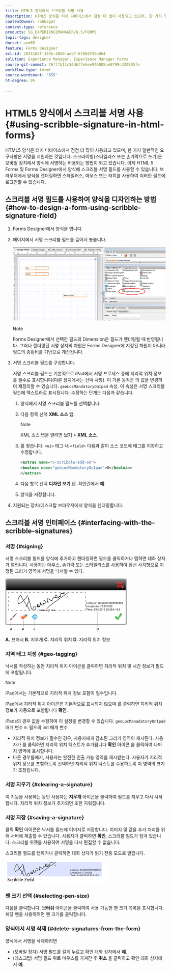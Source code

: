 ```yaml
---
title: HTML5 양식에서 스크리블 서명 사용
description: HTML5 양식은 터치 디바이스에서 점점 더 많이 사용되고 있으며, 한 가지 일반적인 요구사항은 서명을 지원하는 것입니다. 모바일 장치에서 문서에 서명하는 것은 모바일 장치에서 양식에 서명하는 허용되는 방법이 되고 있습니다.
contentOwner: robhagat
content-type: reference
products: SG_EXPERIENCEMANAGER/6.5/FORMS
topic-tags: designer
docset: aem65
feature: Forms Designer
exl-id: 2025182f-195b-40d0-aee7-67669f55b964
solution: Experience Manager, Experience Manager Forms
source-git-commit: 76fffb11c56dbf7ebee9f6805ae0799cd32985fe
workflow-type: tm+mt
source-wordcount: '655'
ht-degree: 0%

---
```


# HTML5 양식에서 스크리블 서명 사용{#using-scribble-signature-in-html-forms}

HTML5 양식은 터치 디바이스에서 점점 더 많이 사용되고 있으며, 한 가지 일반적인 요구사항은 서명을 지원하는 것입니다. 스크라이빙(스타일러스 또는 손가락으로 쓰기)은 모바일 장치에서 양식에 서명하는 허용되는 방법이 되고 있습니다. 이제 HTML 5 Forms 및 Forms Designer에서 양식에 스크리블 서명 필드를 사용할 수 있습니다. 브라우저에서 양식을 렌더링하면 스타일러스, 마우스 또는 터치를 사용하여 이러한 필드에 로그인할 수 있습니다.

## 스크리블 서명 필드를 사용하여 양식을 디자인하는 방법 {#how-to-design-a-form-using-scribble-signature-field}

1. Forms Designer에서 양식을 엽니다.
1. 페이지에서 서명 스크리블 필드를 끌어서 놓습니다.

   ![designer_scribble](assets/designer_scribble.png)

   >[!NOTE]
   >
   >Forms Designer에서 선택한 필드의 Dimension은 필드가 렌더링될 때 반영됩니다. 그러나 렌더링된 서명 상자의 차원은 Forms Designer에 지정된 차원이 아니라 필드의 종횡비를 기반으로 계산됩니다.

1. 서명 스크리블 필드를 구성합니다.

   서명 스크리블 필드는 기본적으로 iPad에서 서명 프로세스 중에 지리적 위치 정보를 필수로 표시합니다(다른 장치에서는 선택 사항). 이 기본 동작은 의 값을 변경하여 재정의할 수 있습니다. `geoLocMandatoryOnIpad` 속성. 이 속성은 서명 스크리블 필드에 엑스트라로 표시됩니다. 수정하는 단계는 다음과 같습니다.

   1. 양식에서 서명 스크리블 필드를 선택합니다.
   1. 다음 항목 선택 **XML 소스** 탭.

      >[!NOTE]
      >
      >XML 소스 탭을 열려면 **보기** > **XML 소스**.

   1. 를 찾습니다. `<ui>` 태그 내 `<field>` 다음과 같이 소스 코드에 태그를 지정하고 수정합니다.

      ```xml
      <extras name="x-scribble-add-on">
      <boolean name="geoLocMandatoryOnIpad">0</boolean>
      </extras>
      ```

   1. 다음 항목 선택 **디자인 보기** 탭. 확인란에서 **예**.
   1. 양식을 저장합니다.

1. 지원되는 장치/데스크탑 브라우저에서 양식을 렌더링합니다.

## 스크리블 서명 인터페이스 {#interfacing-with-the-scribble-signatures}

### 서명 {#signing}

서명 스크리블 필드를 양식에 추가하고 렌더링하면 필드를 클릭하거나 탭하면 대화 상자가 열립니다. 사용자는 마우스, 손가락 또는 스타일러스를 사용하여 점선 사각형으로 지정된 그리기 영역에 서명을 낙서할 수 있다.

![지리적 위치](assets/geolocation.png)

**A.** 브러시 **B.** 지우개 **C.** 지리적 위치 **D.** 지리적 위치 정보

### 지역 태그 지정 {#geo-tagging}

낙서를 작성하는 동안 지리적 위치 아이콘을 클릭하면 지리적 위치 및 시간 정보가 필드에 포함됩니다.

>[!NOTE]
>
iPad에서는 기본적으로 지리적 위치 정보 포함이 필수입니다.

iPad에서 지리적 위치 아이콘은 기본적으로 표시되지 않으며 를 클릭하면 지리적 위치 정보가 자동으로 포함됩니다 **확인**.

iPads의 경우 값을 수정하여 이 설정을 변경할 수 있습니다. `geoLocManadatoryOnIpad` 매개 변수 `0`: 필드의 init 매개 변수

* 지리적 위치 정보가 필수인 경우, 사용자에게 감소된 그리기 영역이 제시된다. 사용자가 를 클릭하면 지리적 위치 텍스트가 추가됩니다 **확인** 아이콘 을 클릭하여 나머지 영역에 표시합니다.
* 다른 경우들에서, 사용자는 완전한 인출 가능 영역을 제시받는다. 사용자가 지리적 위치 정보를 포함하도록 선택하면 지리적 위치 텍스트를 수용하도록 이 영역의 크기가 조정됩니다.

### 서명 지우기 {#clearing-a-signature}

이 기능을 사용하는 동안 사용자는 **지우개** 아이콘을 클릭하여 필드를 지우고 다시 시작합니다. 지리적 위치 정보가 추가되면 또한 지워집니다.

### 서명 저장 {#saving-a-signature}

클릭 **확인** 아이콘은 낙서를 필드에 이미지로 저장합니다. 이미지 및 값을 추가 처리를 위해 서버에 제출할 수 있습니다. 사용자가 클릭하면 **확인**, 스크리블 필드가 잠겨 있습니다. 스크리블 위젯을 사용하여 서명을 다시 편집할 수 없습니다.

스크리블 필드를 탭하거나 클릭하면 대화 상자가 읽기 전용 모드로 열립니다.

![3](assets/3.png)

### 펜 크기 선택 {#selecting-pen-size}

다음을 클릭합니다. **브러쉬** 아이콘을 클릭하여 사용 가능한 펜 크기 목록을 표시합니다. 해당 펜을 사용하려면 펜 크기를 클릭합니다.

### 양식에서 서명 삭제 {#delete-signatures-from-the-form}

양식에서 서명을 삭제하려면

* (모바일 장치) 서명 필드를 길게 누르고 확인 대화 상자에서 **예**.
* (데스크탑) 서명 필드 위로 마우스를 가져간 후 **취소** 을 클릭하고 확인 대화 상자에서 **예**.
